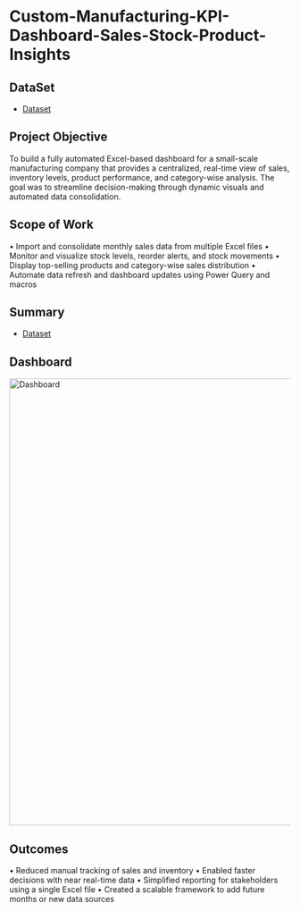 # Custom-Manufacturing-KPI-Dashboard-Sales-Stock-Product-Insights
## DataSet
- <a href="https://github.com/rakhimathur791/Custom-Manufacturing-KPI-Dashboard-Sales-Stock-Product-Insights/blob/main/Source%20files.zip">Dataset</a>
## Project Objective
To build a fully automated Excel-based dashboard for a small-scale manufacturing company that provides a centralized, real-time view of sales, inventory levels, product performance, and category-wise analysis. The goal was to streamline decision-making through dynamic visuals and automated data consolidation.

## Scope of Work
•	Import and consolidate monthly sales data from multiple Excel files
•	Monitor and visualize stock levels, reorder alerts, and stock movements
•	Display top-selling products and category-wise sales distribution
•	Automate data refresh and dashboard updates using Power Query and macros

## Summary
- <a href="https://github.com/rakhimathur791/Custom-Manufacturing-KPI-Dashboard-Sales-Stock-Product-Insights/blob/main/Source%20files.zip">Dataset</a>

## Dashboard
<img width="1875" height="800" alt="Dashboard" src="https://github.com/user-attachments/assets/d4b769c9-3184-4081-8a02-5d3663bc09a3" />

## Outcomes
•	Reduced manual tracking of sales and inventory
•	Enabled faster decisions with near real-time data
•	Simplified reporting for stakeholders using a single Excel file
•	Created a scalable framework to add future months or new data sources


